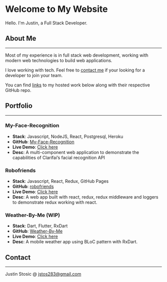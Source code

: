 # Welcome to My Website

Hello. I'm Justin, a Full Stack Developer.

## About Me

---

Most of my experience is in full stack web development, working with modern web technologies to build web applications.

I love working with tech. Feel free to [contact me](https://inverseflash.github.io/My-Website/#contact) if your looking for a developer to join your team.

You can find [links](https://inverseflash.github.io/My-Website/#Portfolio) to my hosted work below along with their respective GitHub repo.

## Portfolio

---

### My-Face-Recognition

- **Stack**: Javascript, NodeJS, React, Postgresql, Heroku
- **GitHub**: [My-Face-Recognition](https://github.com/InverseFlash/My-Face-Recognition)
- **Live Demo**: [Click here](https://dry-citadel-98524.herokuapp.com/)
- **Desc**: A multi-component web application to demonstrate the capabilities of Clarifai’s facial recognition API

### Robofriends

- **Stack**: Javascript, React, Redux, GitHub Pages
- **GitHub**: [robofriends](https://github.com/InverseFlash/robofriends)
- **Live Demo**: [Click here](https://inverseflash.github.io/robofriends/)
- **Desc**: A web app built with react, redux, redux middleware and loggers to demonstrate redux working with react.

### Weather-By-Me (WIP)

- **Stack**: Dart, Flutter, RxDart
- **GitHub**: [Weather-By-Me](https://github.com/InverseFlash/weather_by_me)
- **Live Demo**: [Click here](https://inverseflash.github.io/robofriends/)
- **Desc**: A mobile weather app using BLoC pattern with RxDart.

## Contact

---

Justin Stosic @ jstos283@gmail.com
